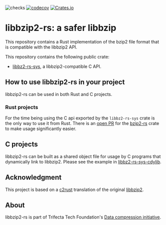 ![checks](https://github.com/trifectatechfoundation/libbzip2-rs/actions/workflows/checks.yaml/badge.svg?branch=main)
[![codecov](https://codecov.io/gh/trifectatechfoundation/libbzip2-rs/graph/badge.svg?token=Lqtmehzxm0)](https://codecov.io/gh/trifectatechfoundation/libbzip2-rs)
[![Crates.io](https://img.shields.io/crates/v/libbz2-rs-sys.svg)](https://crates.io/crates/libbzip2-rs-sys)


# libbzip2-rs: a safer libbzip

This repository contains a Rust implementation of the bzip2 file format that is compatible with the libbzip2 API.

This repository contains the following public crate:

* [libbz2-rs-sys](https://crates.io/crates/libbz2-rs-sys/), a libbzip2-compatible C API.

## How to use libbzip2-rs in your project

libbzip2-rs can be used in both Rust and C projects.

### Rust projects

<!--
FIXME uncomment the following text once https://github.com/alexcrichton/bzip2-rs/pull/110 lands.
By far the easiest way to use libbzip2-rs is through the [bzip2-rs](https://crates.io/crates/bzip2-rs) crate, by simply enabling the `libbz2-rs-sys` feature gate. This will enable the `libbz2-rs-sys`
backend.
-->

For the time being using the C api exported by the `libbz2-rs-sys` crate is the only way to use it from Rust. There is an [open PR](https://github.com/alexcrichton/bzip2-rs/pull/110) for the [bzip2-rs](https://crates.io/crates/bzip2-rs) crate to make usage significantly easier.

## C projects

libbzip2-rs can be built as a shared object file for usage by C programs that dynamically link to libbzip2. Please see the example in [libbz2-rs-sys-cdylib](https://github.com/trifectatechfoundation/libbzip2-rs/tree/main/libbz2-rs-sys-cdylib).

## Acknowledgment

This project is based on a [c2rust](https://github.com/immunant/c2rust) translation of the original [libbzip2](https://sourceware.org/bzip2/).

## About

libbzip2-rs is part of Trifecta Tech Foundation's [Data compression initiative](https://trifectatech.org/initiatives/data-compression/).

